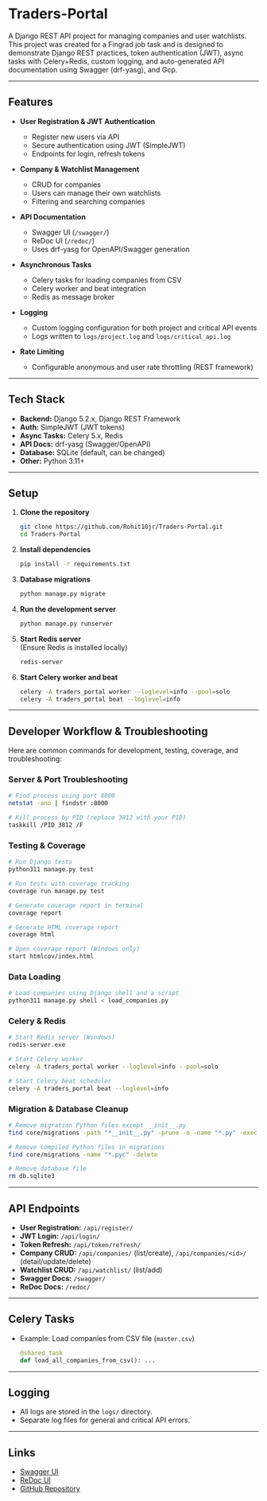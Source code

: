 # Traders-Portal

A Django REST API project for managing companies and user watchlists.  
This project was created for a Fingrad job task and is designed to demonstrate Django REST practices, token authentication (JWT), async tasks with Celery+Redis, custom logging, and auto-generated API documentation using Swagger (drf-yasg), and Gcp.

---

## Features

- **User Registration & JWT Authentication**  
  - Register new users via API
  - Secure authentication using JWT (SimpleJWT)
  - Endpoints for login, refresh tokens

- **Company & Watchlist Management**  
  - CRUD for companies
  - Users can manage their own watchlists
  - Filtering and searching companies

- **API Documentation**  
  - Swagger UI (`/swagger/`)
  - ReDoc UI (`/redoc/`)
  - Uses drf-yasg for OpenAPI/Swagger generation

- **Asynchronous Tasks**  
  - Celery tasks for loading companies from CSV
  - Celery worker and beat integration
  - Redis as message broker

- **Logging**  
  - Custom logging configuration for both project and critical API events
  - Logs written to `logs/project.log` and `logs/critical_api.log`

- **Rate Limiting**  
  - Configurable anonymous and user rate throttling (REST framework)

---

## Tech Stack

- **Backend:** Django 5.2.x, Django REST Framework
- **Auth:** SimpleJWT (JWT tokens)
- **Async Tasks:** Celery 5.x, Redis
- **API Docs:** drf-yasg (Swagger/OpenAPI)
- **Database:** SQLite (default, can be changed)
- **Other:** Python 3.11+

---

## Setup

1. **Clone the repository**
   ```sh
   git clone https://github.com/Rohit10jr/Traders-Portal.git
   cd Traders-Portal
   ```

2. **Install dependencies**
   ```sh
   pip install -r requirements.txt
   ```

3. **Database migrations**
   ```sh
   python manage.py migrate
   ```

4. **Run the development server**
   ```sh
   python manage.py runserver
   ```

5. **Start Redis server**  
   (Ensure Redis is installed locally)
   ```sh
   redis-server
   ```

6. **Start Celery worker and beat**
   ```sh
   celery -A traders_portal worker --loglevel=info --pool=solo
   celery -A traders_portal beat --loglevel=info
   ```

---

## Developer Workflow & Troubleshooting

Here are common commands for development, testing, coverage, and troubleshooting:

### Server & Port Troubleshooting

```sh
# Find process using port 8000
netstat -ano | findstr :8000

# Kill process by PID (replace 3812 with your PID)
taskkill /PID 3812 /F
```

### Testing & Coverage

```sh
# Run Django tests
python311 manage.py test

# Run tests with coverage tracking
coverage run manage.py test

# Generate coverage report in terminal
coverage report

# Generate HTML coverage report
coverage html

# Open coverage report (Windows only)
start htmlcov/index.html
```

### Data Loading

```sh
# Load companies using Django shell and a script
python311 manage.py shell < load_companies.py
```

### Celery & Redis

```sh
# Start Redis server (Windows)
redis-server.exe

# Start Celery worker
celery -A traders_portal worker --loglevel=info --pool=solo

# Start Celery beat scheduler
celery -A traders_portal beat --loglevel=info
```

### Migration & Database Cleanup

```sh
# Remove migration Python files except __init__.py
find core/migrations -path "*__init__.py" -prune -o -name "*.py" -exec rm -f {} \;

# Remove compiled Python files in migrations
find core/migrations -name "*.pyc" -delete

# Remove database file
rm db.sqlite3
```

---

## API Endpoints

- **User Registration:** `/api/register/`
- **JWT Login:** `/api/login/`
- **Token Refresh:** `/api/token/refresh/`
- **Company CRUD:** `/api/companies/` (list/create), `/api/companies/<id>/` (detail/update/delete)
- **Watchlist CRUD:** `/api/watchlist/` (list/add)
- **Swagger Docs:** `/swagger/`
- **ReDoc Docs:** `/redoc/`

---

## Celery Tasks

- Example: Load companies from CSV file (`master.csv`)
  ```python
  @shared_task
  def load_all_companies_from_csv(): ...
  ```

---

## Logging

- All logs are stored in the `logs/` directory.
- Separate log files for general and critical API errors.

---

## Links

- [Swagger UI](http://localhost:8000/swagger/)
- [ReDoc UI](http://localhost:8000/redoc/)
- [GitHub Repository](https://github.com/Rohit10jr/Traders-Portal)


<!-- ## Thank you -->

